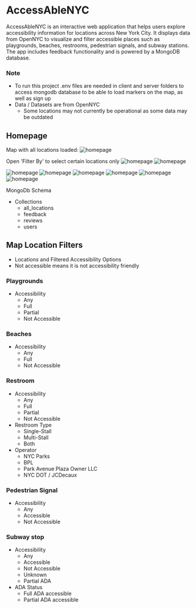 # AccessAbleNYC
AccessAbleNYC is an interactive web application that helps users explore accessibility information for locations across New York City. It displays data from OpenNYC to visualize and filter accessible places such as playgrounds, beaches, restrooms, pedestrian signals, and subway stations. The app includes feedback functionality and is powered by a MongoDB database.

### Note
- To run this project .env files are needed in client and server folders to access mongodb database to be able to load markers on the map, as well as sign up
- Data / Datasets are from OpenNYC
	* Some locations may not currently be operational as some data may be outdated


## Homepage
Map with all locations loaded:
![homepage](client/public/readme-img/full.png)

Open 'Filter By' to select certain locations only
![homepage](client/public/readme-img/filter.png)
![homepage](client/public/readme-img/beach.png)

![homepage](client/public/readme-img/playground.png)
![homepage](client/public/readme-img/lights.png)
![homepage](client/public/readme-img/sub.png)
![homepage](client/public/readme-img/toilet.png)
![homepage](client/public/readme-img/login.png)
![homepage](client/public/readme-img/feedback.png)

MongoDb Schema
- Collections
    - all_locations
    - feedback
    - reviews
    - users


## Map Location Filters
- Locations and Filtered Accessibility Options
- Not accessible means it is not accessibility friendly

### Playgrounds
- Accessibility
	- Any
	- Full
	- Partial
	- Not Accessible

### Beaches
- Accessibility
	- Any
	- Full
	- Not Accessible

### Restroom
- Accessibility
	- Any
	- Full
	- Partial
	- Not Accessible 
- Restroom Type
	- Single-Stall
	- Multi-Stall
	- Both
- Operator
	- NYC Parks
	- BPL
	- Park Avenue Plaza Owner LLC
	- NYC DOT / JCDecaux

### Pedestrian Signal
- Accessibility
	- Any
	- Accessible
	- Not Accessible

### Subway stop
- Accessibility
	- Any
	- Accessible
	- Not Accessible
	- Unknown
	- Partial ADA
- ADA Status
	- Full ADA accessible
	- Partial ADA accessible



